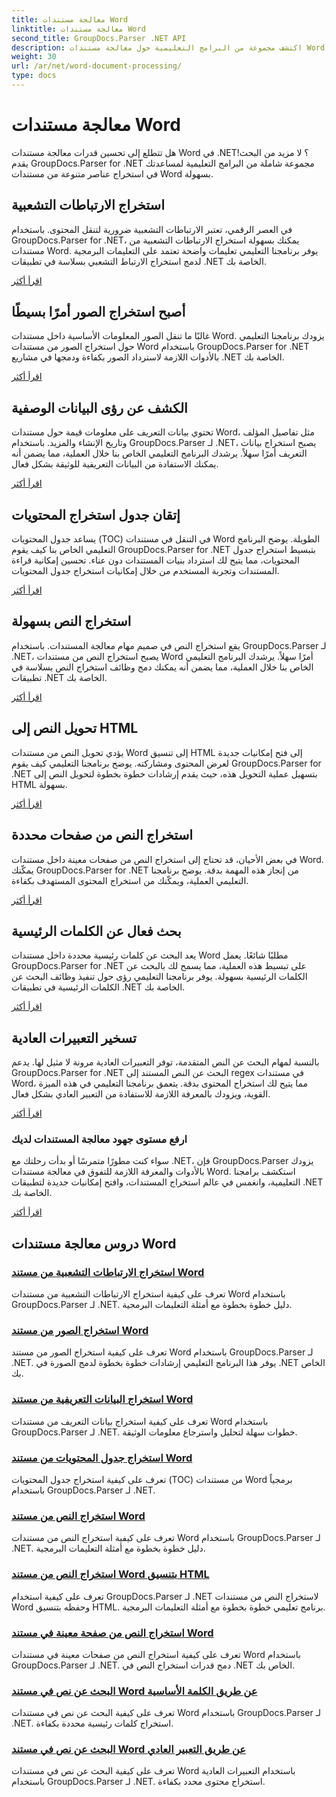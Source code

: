 ```yaml
---
title: معالجة مستندات Word
linktitle: معالجة مستندات Word
second_title: GroupDocs.Parser .NET API
description: اكتشف مجموعة من البرامج التعليمية حول معالجة مستندات Word باستخدام GroupDocs.Parser لـ .NET. قم باستخراج الارتباطات التشعبية والصور والبيانات التعريفية والمزيد.
weight: 30
url: /ar/net/word-document-processing/
type: docs
---
```

# معالجة مستندات Word

هل تتطلع إلى تحسين قدرات معالجة مستندات Word في .NET؟ لا مزيد من البحث! يقدم GroupDocs.Parser for .NET مجموعة شاملة من البرامج التعليمية لمساعدتك في استخراج عناصر متنوعة من مستندات Word بسهولة.

## استخراج الارتباطات التشعبية
في العصر الرقمي، تعتبر الارتباطات التشعبية ضرورية لتنقل المحتوى. باستخدام GroupDocs.Parser for .NET، يمكنك بسهولة استخراج الارتباطات التشعبية من مستندات Word. يوفر برنامجنا التعليمي تعليمات واضحة تعتمد على التعليمات البرمجية لدمج استخراج الارتباط التشعبي بسلاسة في تطبيقات .NET الخاصة بك.

[اقرأ أكثر](./extract-hyperlinks-from-word-document/)

## أصبح استخراج الصور أمرًا بسيطًا
غالبًا ما تنقل الصور المعلومات الأساسية داخل مستندات Word. يزودك برنامجنا التعليمي حول استخراج الصور من مستندات Word باستخدام GroupDocs.Parser for .NET بالأدوات اللازمة لاسترداد الصور بكفاءة ودمجها في مشاريع .NET الخاصة بك.

[اقرأ أكثر](./extract-images-from-word-document/)

## الكشف عن رؤى البيانات الوصفية
تحتوي بيانات التعريف على معلومات قيمة حول مستندات Word، مثل تفاصيل المؤلف وتاريخ الإنشاء والمزيد. باستخدام GroupDocs.Parser لـ .NET، يصبح استخراج بيانات التعريف أمرًا سهلاً. يرشدك البرنامج التعليمي الخاص بنا خلال العملية، مما يضمن أنه يمكنك الاستفادة من البيانات التعريفية للوثيقة بشكل فعال.

[اقرأ أكثر](./extract-metadata-from-word-document/)

## إتقان جدول استخراج المحتويات
يساعد جدول المحتويات (TOC) في التنقل في مستندات Word الطويلة. يوضح البرنامج التعليمي الخاص بنا كيف يقوم GroupDocs.Parser for .NET بتبسيط استخراج جدول المحتويات، مما يتيح لك استرداد بنيات المستندات دون عناء. تحسين إمكانية قراءة المستندات وتجربة المستخدم من خلال إمكانيات استخراج جدول المحتويات.

[اقرأ أكثر](./extract-table-of-contents-from-word-document/)

## استخراج النص بسهولة
يقع استخراج النص في صميم مهام معالجة المستندات. باستخدام GroupDocs.Parser لـ .NET، يصبح استخراج النص من مستندات Word أمرًا سهلاً. يرشدك البرنامج التعليمي الخاص بنا خلال العملية، مما يضمن أنه يمكنك دمج وظائف استخراج النص بسلاسة في تطبيقات .NET الخاصة بك.

[اقرأ أكثر](./extract-text-from-word-document/)

## تحويل النص إلى HTML
يؤدي تحويل النص من مستندات Word إلى تنسيق HTML إلى فتح إمكانيات جديدة لعرض المحتوى ومشاركته. يوضح برنامجنا التعليمي كيف يقوم GroupDocs.Parser for .NET بتسهيل عملية التحويل هذه، حيث يقدم إرشادات خطوة بخطوة لتحويل النص إلى HTML بسهولة.

[اقرأ أكثر](./extract-text-from-word-document-as-html/)

## استخراج النص من صفحات محددة
في بعض الأحيان، قد تحتاج إلى استخراج النص من صفحات معينة داخل مستندات Word. يمكّنك GroupDocs.Parser for .NET من إنجاز هذه المهمة بدقة. يوضح برنامجنا التعليمي العملية، ويمكّنك من استخراج المحتوى المستهدف بكفاءة.

[اقرأ أكثر](./extract-text-from-specific-page-in-word-document/)

## بحث فعال عن الكلمات الرئيسية
يعد البحث عن كلمات رئيسية محددة داخل مستندات Word مطلبًا شائعًا. يعمل GroupDocs.Parser for .NET على تبسيط هذه العملية، مما يسمح لك بالبحث عن الكلمات الرئيسية بسهولة. يوفر برنامجنا التعليمي رؤى حول تنفيذ وظائف البحث عن الكلمات الرئيسية في تطبيقات .NET الخاصة بك.

[اقرأ أكثر](./search-text-in-word-document-by-keyword/)

## تسخير التعبيرات العادية
بالنسبة لمهام البحث عن النص المتقدمة، توفر التعبيرات العادية مرونة لا مثيل لها. يدعم GroupDocs.Parser for .NET البحث عن النص المستند إلى regex في مستندات Word، مما يتيح لك استخراج المحتوى بدقة. يتعمق برنامجنا التعليمي في هذه الميزة القوية، ويزودك بالمعرفة اللازمة للاستفادة من التعبير العادي بشكل فعال.

[اقرأ أكثر](./search-text-in-word-document-by-regular-expression/)

### ارفع مستوى جهود معالجة المستندات لديك

سواء كنت مطورًا متمرسًا أو بدأت رحلتك مع .NET، فإن GroupDocs.Parser يزودك بالأدوات والمعرفة اللازمة للتفوق في معالجة مستندات Word. استكشف برامجنا التعليمية، وانغمس في عالم استخراج المستندات، وافتح إمكانيات جديدة لتطبيقات .NET الخاصة بك.

[اقرأ أكثر](./extract-hyperlinks-from-word-document/)

## دروس معالجة مستندات Word
### [استخراج الارتباطات التشعبية من مستند Word](./extract-hyperlinks-from-word-document/)
تعرف على كيفية استخراج الارتباطات التشعبية من مستندات Word باستخدام GroupDocs.Parser لـ .NET. دليل خطوة بخطوة مع أمثلة التعليمات البرمجية.
### [استخراج الصور من مستند Word](./extract-images-from-word-document/)
تعرف على كيفية استخراج الصور من مستند Word باستخدام GroupDocs.Parser لـ .NET. يوفر هذا البرنامج التعليمي إرشادات خطوة بخطوة لدمج الصورة في .NET الخاص بك.
### [استخراج البيانات التعريفية من مستند Word](./extract-metadata-from-word-document/)
تعرف على كيفية استخراج بيانات التعريف من مستندات Word باستخدام GroupDocs.Parser لـ .NET. خطوات سهلة لتحليل واسترجاع معلومات الوثيقة.
### [استخراج جدول المحتويات من مستند Word](./extract-table-of-contents-from-word-document/)
تعرف على كيفية استخراج جدول المحتويات (TOC) من مستندات Word برمجياً باستخدام GroupDocs.Parser لـ .NET.
### [استخراج النص من مستند Word](./extract-text-from-word-document/)
تعرف على كيفية استخراج النص من مستندات Word باستخدام GroupDocs.Parser لـ .NET. دليل خطوة بخطوة مع أمثلة التعليمات البرمجية.
### [استخراج النص من مستند Word بتنسيق HTML](./extract-text-from-word-document-as-html/)
تعرف على كيفية استخدام GroupDocs.Parser لـ .NET لاستخراج النص من مستندات Word وحفظه بتنسيق HTML. برنامج تعليمي خطوة بخطوة مع أمثلة التعليمات البرمجية.
### [استخراج النص من صفحة معينة في مستند Word](./extract-text-from-specific-page-in-word-document/)
تعرف على كيفية استخراج النص من صفحات معينة في مستندات Word باستخدام GroupDocs.Parser لـ .NET. دمج قدرات استخراج النص في .NET الخاص بك.
### [البحث عن نص في مستند Word عن طريق الكلمة الأساسية](./search-text-in-word-document-by-keyword/)
تعرف على كيفية البحث عن نص في مستندات Word باستخدام GroupDocs.Parser لـ .NET. استخراج كلمات رئيسية محددة بكفاءة.
### [البحث عن نص في مستند Word عن طريق التعبير العادي](./search-text-in-word-document-by-regular-expression/)
تعرف على كيفية البحث عن نص في مستندات Word باستخدام التعبيرات العادية باستخدام GroupDocs.Parser لـ .NET. استخراج محتوى محدد بكفاءة.